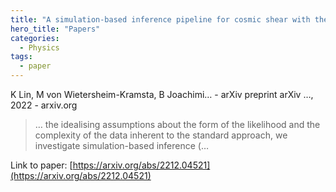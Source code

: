 ```yaml
---
title: "A simulation-based inference pipeline for cosmic shear with the Kilo-Degree Survey"
hero_title: "Papers"
categories:
  - Physics
tags:
  - paper
---
```

K Lin, M von Wietersheim-Kramsta, B Joachimi… - arXiv preprint arXiv …, 2022 - arxiv.org



>… the idealising assumptions about the form of the likelihood and the complexity of the data inherent to the standard approach, we investigate simulation-based inference (…

Link to paper: [https://arxiv.org/abs/2212.04521](https://arxiv.org/abs/2212.04521)
